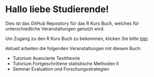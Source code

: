 # Hallo liebe Studierende!

Dies ist das GitHub Repository für das R Kurs Buch, welches für unterschiedliche Veranstaltungen genutzt wird.

Um Zugang zu den R Kurs Buch zu bekommen, klicken Sie bitte [hier](https://amd-lab.github.io/R-Kurs-Buch/).

Aktuell arbeiten die folgenden Veranstaltungen mit diesem Buch:

-   Tutorium Avancierte Testtheorie
-   Tutorium Fortgeschrittene statistische Methoden II
-   Seminar Evaluation und Forschungsstrategien